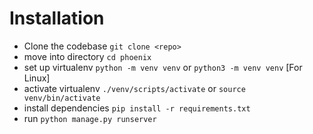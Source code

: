 # Installation

- Clone the codebase `git clone <repo>`
- move into directory `cd phoenix`
- set up virtualenv `python -m venv venv` or `python3 -m venv venv` [For Linux]
- activate virtualenv `./venv/scripts/activate` or `source venv/bin/activate`
- install dependencies `pip install -r requirements.txt`
- run `python manage.py runserver`
